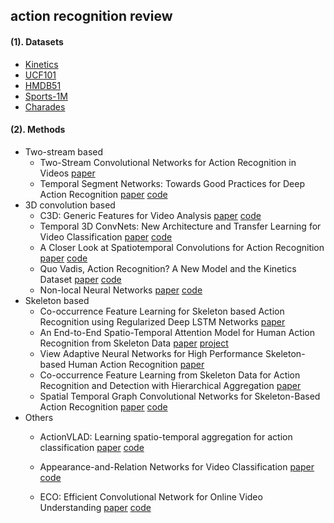 ## action recognition review

#### (1). Datasets

- [Kinetics](https://deepmind.com/research/open-source/open-source-datasets/kinetics/)
- [UCF101](http://crcv.ucf.edu/data/UCF101.php)
- [HMDB51](<http://serre-lab.clps.brown.edu/resource/hmdb-a-large-human-motion-database/>)
- [Sports-1M](https://cs.stanford.edu/people/karpathy/deepvideo/index.html)
- [Charades](https://allenai.org/plato/charades/)

#### (2). Methods

- Two-stream based
  - Two-Stream Convolutional Networks for Action Recognition in Videos [paper](https://papers.nips.cc/paper/5353-two-stream-convolutional-networks-for-action-recognition-in-videos.pdf)
  - Temporal Segment Networks: Towards Good Practices for Deep Action Recognition [paper](https://arxiv.org/pdf/1608.00859.pdf)  [code](https://github.com/yjxiong/temporal-segment-networks)
- 3D convolution based
  - C3D: Generic Features for Video Analysis  [paper](https://arxiv.org/pdf/1412.0767v1.pdf)  [code](http://vlg.cs.dartmouth.edu/c3d/)
  - Temporal 3D ConvNets: New Architecture and Transfer Learning for Video Classification  [paper](https://arxiv.org/pdf/1711.08200.pdf)  [code](https://github.com/MohsenFayyaz89/T3D)
  - A Closer Look at Spatiotemporal Convolutions for Action Recognition  [paper](https://arxiv.org/pdf/1711.11248.pdf)  [code](https://github.com/facebookresearch/R2Plus1D)
  - Quo Vadis, Action Recognition? A New Model and the Kinetics Dataset  [paper](https://arxiv.org/pdf/1705.07750.pdf)  [code](https://github.com/deepmind/kinetics-i3d)
  - Non-local Neural Networks  [paper](https://arxiv.org/pdf/1711.07971.pdf)  [code](https://arxiv.org/pdf/1711.07971.pdf)  
- Skeleton based
  - Co-occurrence Feature Learning for Skeleton based Action Recognition using Regularized Deep LSTM Networks  [paper](https://arxiv.org/pdf/1603.07772.pdf)
  - An End-to-End Spatio-Temporal Attention Model for Human Action Recognition from Skeleton Data  [paper](https://arxiv.org/pdf/1611.06067.pdf)  [project](http://www.icst.pku.edu.cn/struct/Projects/AAAI_SSJ/aaai_2017_ssj.html)
  - View Adaptive Neural Networks for High Performance Skeleton-based Human Action Recognition  [paper](https://arxiv.org/pdf/1804.07453.pdf)
  - Co-occurrence Feature Learning from Skeleton Data for Action Recognition and Detection with Hierarchical Aggregation  [paper](https://arxiv.org/pdf/1804.06055.pdf)
  - Spatial Temporal Graph Convolutional Networks for Skeleton-Based Action Recognition  [paper](https://arxiv.org/pdf/1801.07455.pdf)  [code](https://github.com/yysijie/st-gcn)
- Others
  - ActionVLAD: Learning spatio-temporal aggregation for action classification [paper](https://arxiv.org/pdf/1704.02895.pdf)   [code](https://github.com/rohitgirdhar/ActionVLAD)

  - Appearance-and-Relation Networks for Video Classification  [paper](https://arxiv.org/pdf/1711.09125.pdf)  [code](https://github.com/wanglimin/ARTNet)  
  - ECO: Efficient Convolutional Network for Online Video Understanding [paper](https://arxiv.org/pdf/1804.09066.pdf) [code](https://github.com/mzolfaghari/ECO-efficient-video-understanding)

